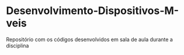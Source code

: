 # Desenvolvimento-Dispositivos-M-veis
Repositório com os códigos desenvolvidos em sala de aula durante a disciplina
